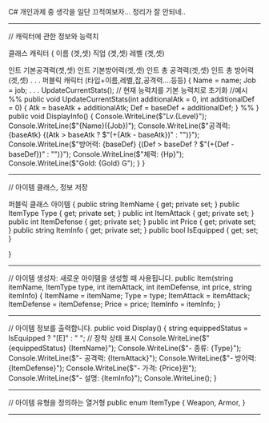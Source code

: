 C# 개인과제 중 
생각을 일단 끄적여보자...
정리가 잘 안되네..

---

// 캐릭터에 관한 정보와 능력치

클래스 캐릭터
{
 이름 (겟,셋)
 직업 (겟,셋)
 레벨 (겟,셋)

 인트 기본공격력(겟,셋)
 인트 기본방어력(겟,셋)
 인트 총 공격력(겟,셋)
 인트 총 방어력(겟,셋)
 .
 .
 .
퍼블릭 캐릭터 (타입+이름,레벨,잡,공격력....등등)
	{
	Name = name;
	Job = job;
	.
	.
	.
	UpdateCurrentStats(); // 현재 능력치를 기본 능력치로 초기화
	//예시
	%% public void UpdateCurrentStats(int additionalAtk = 0, int additionalDef = 0)
	{
    Atk = baseAtk + additionalAtk;
    Def = baseDef + additionalDef;
	} %%
	}
public void DisplayInfo()
	{
	Console.WriteLine($"Lv.{Level}");
	Console.WriteLine($"{Name}({Job})");
	Console.WriteLine($"공격력: {baseAtk} {(Atk > baseAtk ? $"(+{Atk - baseAtk})" : "")}");
	Console.WriteLine($"방어력: {baseDef} {(Def > baseDef ? $"(+{Def - baseDef})" : "")}");
	Console.WriteLine($"체력: {Hp}");
	Console.WriteLine($"Gold: {Gold} G");
	}
}


---

// 아이템 클래스, 정보 저장

퍼블릭 클래스 아이템
{
	public string ItemName { get; private set; }
	public ItemType Type { get; private set; }
	public int ItemAttack { get; private set; }
	public int ItemDefense { get; private set; }
	public int Price { get; private set; }
	public string ItemInfo { get; private set; }
	public bool IsEquipped { get; set; }

}

---
// 아이템 생성자: 새로운 아이템을 생성할 때 사용됩니다.
public Item(string itemName, ItemType type, int itemAttack, int itemDefense, int price, string itemInfo)
{
    ItemName = itemName;
    Type = type;
    ItemAttack = itemAttack;
    ItemDefense = itemDefense;
    Price = price;
    ItemInfo = itemInfo;
}

---
// 아이템 정보를 출력합니다.
public void Display()
{
    string equippedStatus = IsEquipped ? "[E]" : "   "; // 장착 상태 표시
    Console.WriteLine($"{equippedStatus} {ItemName}");
    Console.WriteLine($"- 종류: {Type}");
    Console.WriteLine($"- 공격력: {ItemAttack}");
    Console.WriteLine($"- 방어력: {ItemDefense}");
    Console.WriteLine($"- 가격: {Price}원");
    Console.WriteLine($"- 설명: {ItemInfo}");
    Console.WriteLine();
}

---

 // 아이템 유형을 정의하는 열거형
 public enum ItemType
 {
     Weapon,
     Armor,
 }

---
